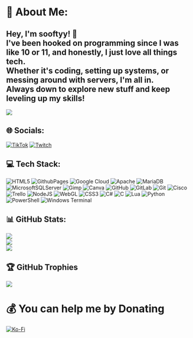 # 💫 About Me:
## Hey, I'm sooftyy! 👋<br>I've been hooked on programming since I was like 10 or 11, and honestly, I just love all things tech.<br>Whether it's coding, setting up systems, or messing around with servers, I'm all in. <br>Always down to explore new stuff and keep leveling up my skills!<br>

[![](https://visitcount.itsvg.in/api?id=Sooftyy&icon=0&color=0)](https://visitcount.itsvg.in)

## 🌐 Socials:
[![TikTok](https://img.shields.io/badge/TikTok-%23000000.svg?logo=TikTok&logoColor=white)](https://tiktok.com/@sooftyy_x) [![Twitch](https://img.shields.io/badge/Twitch-%239146FF.svg?logo=Twitch&logoColor=white)](https://twitch.tv/sooftyy_x) 

## 💻 Tech Stack:
![HTML5](https://img.shields.io/badge/html5-%23E34F26.svg?style=plastic&logo=html5&logoColor=white) ![GithubPages](https://img.shields.io/badge/github%20pages-121013?style=plastic&logo=github&logoColor=white) ![Google Cloud](https://img.shields.io/badge/GoogleCloud-%234285F4.svg?style=plastic&logo=google-cloud&logoColor=white) ![Apache](https://img.shields.io/badge/apache-%23D42029.svg?style=plastic&logo=apache&logoColor=white) ![MariaDB](https://img.shields.io/badge/MariaDB-003545?style=plastic&logo=mariadb&logoColor=white) ![MicrosoftSQLServer](https://img.shields.io/badge/Microsoft%20SQL%20Server-CC2927?style=plastic&logo=microsoft%20sql%20server&logoColor=white) ![Gimp](https://img.shields.io/badge/Gimp-657D8B?style=plastic&logo=gimp&logoColor=FFFFFF) ![Canva](https://img.shields.io/badge/Canva-%2300C4CC.svg?style=plastic&logo=Canva&logoColor=white) ![GitHub](https://img.shields.io/badge/github-%23121011.svg?style=plastic&logo=github&logoColor=white) ![GitLab](https://img.shields.io/badge/gitlab-%23181717.svg?style=plastic&logo=gitlab&logoColor=white) ![Git](https://img.shields.io/badge/git-%23F05033.svg?style=plastic&logo=git&logoColor=white) ![Cisco](https://img.shields.io/badge/cisco-%23049fd9.svg?style=plastic&logo=cisco&logoColor=black) ![Trello](https://img.shields.io/badge/Trello-%23026AA7.svg?style=plastic&logo=Trello&logoColor=white) ![NodeJS](https://img.shields.io/badge/node.js-6DA55F?style=plastic&logo=node.js&logoColor=white) ![WebGL](https://img.shields.io/badge/WebGL-990000?logo=webgl&logoColor=white&style=plastic) ![CSS3](https://img.shields.io/badge/css3-%231572B6.svg?style=plastic&logo=css3&logoColor=white) ![C#](https://img.shields.io/badge/c%23-%23239120.svg?style=plastic&logo=csharp&logoColor=white) ![C](https://img.shields.io/badge/c-%2300599C.svg?style=plastic&logo=c&logoColor=white) ![Lua](https://img.shields.io/badge/lua-%232C2D72.svg?style=plastic&logo=lua&logoColor=white) ![Python](https://img.shields.io/badge/python-3670A0?style=plastic&logo=python&logoColor=ffdd54) ![PowerShell](https://img.shields.io/badge/PowerShell-%235391FE.svg?style=plastic&logo=powershell&logoColor=white) ![Windows Terminal](https://img.shields.io/badge/Windows%20Terminal-%234D4D4D.svg?style=plastic&logo=windows-terminal&logoColor=white)
## 📊 GitHub Stats:
![](https://github-readme-stats.vercel.app/api?username=Sooftyy&theme=dark&hide_border=true&include_all_commits=true&count_private=true)<br/>
![](https://github-readme-streak-stats.herokuapp.com/?user=Sooftyy&theme=dark&hide_border=true)<br/>
![](https://github-readme-stats.vercel.app/api/top-langs/?username=Sooftyy&theme=dark&hide_border=true&include_all_commits=true&count_private=true&layout=compact)

## 🏆 GitHub Trophies
![](https://github-profile-trophy.vercel.app/?username=Sooftyy&theme=radical&no-frame=false&no-bg=true&margin-w=4)


  # 💰 You can help me by Donating
  [![Ko-Fi](https://img.shields.io/badge/Ko--fi-F16061?style=for-the-badge&logo=ko-fi&logoColor=white)](https://ko-fi.com/sooftyy) 

  
<!-- Proudly created with GPRM ( https://gprm.itsvg.in ) -->
